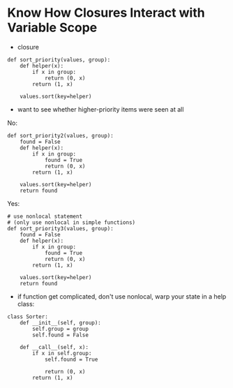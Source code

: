 # Know	How	Closures	Interact	with	Variable	Scope

* closure

```
def sort_priority(values, group):
    def helper(x):
        if x in group:
            return (0, x)
        return (1, x)

    values.sort(key=helper)
```

* want to see whether higher-priority items were seen at all

No:
```
def sort_priority2(values, group):
    found = False
    def helper(x):
        if x in group:
            found = True
            return (0, x)
        return (1, x)

    values.sort(key=helper)
    return found
```

Yes:
```
# use nonlocal statement
# (only use nonlocal in simple functions)
def sort_priority3(values, group):
    found = False
    def helper(x):
        if x in group:
            found = True
            return (0, x)
        return (1, x)

    values.sort(key=helper)
    return found
```


* if function get complicated, don't use nonlocal, warp your state in a help class:

```
class Sorter:
    def __init__(self, group):
        self.group = group
        self.found = False

    def __call__(self, x):
        if x in self.group:
            self.found = True

            return (0, x)
        return (1, x)
```